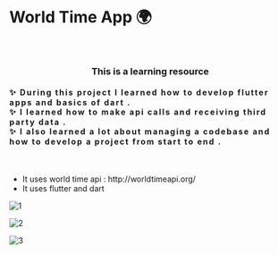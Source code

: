 # World Time App 🌍
<br>
<h3 align="center">This is a learning resource</h3>
<h4 style = "letter-spacing : 2px;">✨ During this project I learned how to develop flutter apps and basics of dart . <br>✨ I learned how to make api calls and receiving third party data . <br>✨ I also learned a lot about managing a codebase and how to develop a project from start to end .</h4>
<br>
<ul>
  <li>It uses world time api : http://worldtimeapi.org/</li>
  <li>It uses flutter and dart</li>
</ul>


![1](https://user-images.githubusercontent.com/58136319/118255969-899b9380-b4ca-11eb-9cd4-ef3255f0fb10.jpg)

![2](https://user-images.githubusercontent.com/58136319/118256043-a33cdb00-b4ca-11eb-8015-ccf51c16112f.jpg)

![3](https://user-images.githubusercontent.com/58136319/118256085-b5b71480-b4ca-11eb-849f-1b8a8f461f43.jpg)
